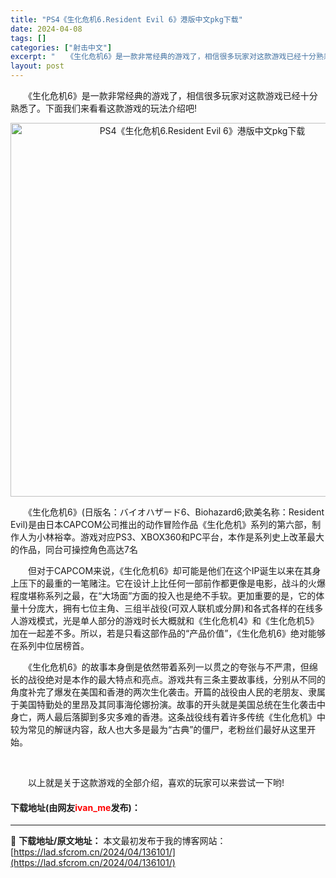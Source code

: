 ```yaml
---
title: "PS4《生化危机6.Resident Evil 6》港版中文pkg下载"
date: 2024-04-08
tags: []
categories: ["射击中文"]
excerpt: "　　《生化危机6》是一款非常经典的游戏了，相信很多玩家对这款游戏已经十分熟悉了。下面我们来看看这款游戏的玩法介绍吧! 　　《生化危机6》(日版名：バイオハザード6、Biohazard6;欧美名称：Resident Evil)是由日本CAPCOM公司推出的动作冒险作品《生化危机》系列的第六部，制作人为&hellip;"
layout: post
---
```


 <p>　　《生化危机6》是一款非常经典的游戏了，相信很多玩家对这款游戏已经十分熟悉了。下面我们来看看这款游戏的玩法介绍吧!</p> <p align="center"><img align="" border="0" src="https://lad.sfcrom.cn/wp-content/uploads/2024/04/20240408_66135f0137373.webp" width="598" alt="PS4《生化危机6.Resident Evil 6》港版中文pkg下载" /></p> <p>　　《生化危机6》(日版名：バイオハザード6、Biohazard6;欧美名称：Resident Evil)是由日本CAPCOM公司推出的动作冒险作品《生化危机》系列的第六部，制作人为小林裕幸。游戏对应PS3、XBOX360和PC平台，本作是系列史上改革最大的作品，同台可操控角色高达7名</p> <p>　　但对于CAPCOM来说，《生化危机6》却可能是他们在这个IP诞生以来在其身上压下的最重的一笔赌注。它在设计上比任何一部前作都更像是电影，战斗的火爆程度堪称系列之最，在&ldquo;大场面&rdquo;方面的投入也是绝不手软。更加重要的是，它的体量十分庞大，拥有七位主角、三组半战役(可双人联机或分屏)和各式各样的在线多人游戏模式，光是单人部分的游戏时长大概就和《生化危机4》和《生化危机5》加在一起差不多。所以，若是只看这部作品的&ldquo;产品价值&rdquo;，《生化危机6》绝对能够在系列中位居榜首。</p> <p>　　《生化危机6》的故事本身倒是依然带着系列一以贯之的夸张与不严肃，但绵长的战役绝对是本作的最大特点和亮点。游戏共有三条主要故事线，分别从不同的角度补完了爆发在美国和香港的两次生化袭击。开篇的战役由人民的老朋友、隶属于美国特勤处的里昂及其同事海伦娜扮演。故事的开头就是美国总统在生化袭击中身亡，两人最后落脚到多灾多难的香港。这条战役线有着许多传统《生化危机》中较为常见的解谜内容，敌人也大多是最为&ldquo;古典&rdquo;的僵尸，老粉丝们最好从这里开始。</p> <p>&nbsp;</p> <p>　　以上就是关于这款游戏的全部介绍，喜欢的玩家可以来尝试一下哟!</p> <p><h4>下载地址(由网友<font color="red">ivan_me</font>发布)：</h4></p> 

---
📖 **下载地址/原文地址：** 本文最初发布于我的博客网站：[https://lad.sfcrom.cn/2024/04/136101/](https://lad.sfcrom.cn/2024/04/136101/)
